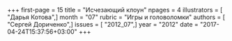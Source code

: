 +++
first-page = 15
title = "Исчезающий клоун"
npages = 4
illustrators = [ "Дарья Котова",]
month = "07"
rubric = "Игры и головоломки"
authors = [ "Сергей Дориченко",]
issues = [ "2012_07",]
year = "2012"
date = "2017-04-24T15:37:56+03:00"
+++
